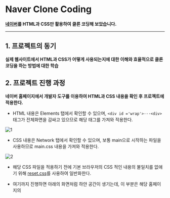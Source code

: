 # Naver Clone Coding
**[네이버](https://www.naver.com/)를 HTML과 CSS만 활용하여 클론 코딩해 보았습니다.**

---

## 1. 프로젝트의 동기
**실제 웹사이트에서 HTML과 CSS가 어떻게 사용되는지에 대한 이해와 효율적으로 클론 코딩을 하는 방법에 대한 학습**

## 2. 프로젝트 진행 과정
**네이버 홈페이지에서 개발자 도구를 이용하여 HTML과 CSS 내용을 확인 후 프로젝트에 적용한다.**

- HTML 내용은 Elements 탭에서 확인할 수 있으며, `<div id ='wrap'>···<div>`태그가 전체화면을 감싸고 있으므로 해당 태그를 가져와 적용한다.

![1](https://github.com/skagn4929/HTML-basic-project/assets/134206709/9f4a8bfa-e116-488f-9763-9813119ed653)

- CSS 내용은 Network 탭에서 확인할 수 있으며, 보통 main으로 시작하는 파일을 사용하므로 main.css 내용을 가져와 적용한다.

![2](https://github.com/skagn4929/HTML-basic-project/assets/134206709/fee28a38-9bf9-406b-b60f-98a3b43cebef)

- 해당 CSS 파일을 적용하기 전에 기본 브라우저의 CSS 적인 내용의 불일치를 없애기 위해 [reset.css](https://meyerweb.com/eric/tools/css/reset/)를 사용하여 일반화한다.

- 여기까지 진행하면 아래의 화면처럼 하얀 공간이 생기는데, 이 부분은 해당 홈페이지의 <script> 요소를 사용하지 않았기 때문에 발생한다.

<img width="1440" alt="4" src="https://github.com/skagn4929/HTML-basic-project/assets/134206709/2fb12123-8212-4f28-b972-fbeae5e237ab">

- 해당 공간은 `promtion_area`를 따로 만들어 다른 방식으로 오버라이딩하여 적용한다.
```html
  <div id="promotion_area" onclick=""
    style="width: 100%;
           height: auto;
           margin: 0px auto;
           line-height: 0;
           height: 100%;"
  ></div>
```
```html
  <script>
    document
      .getElementById('promotion_area')
      .addEventListener('click', function () {
        const isConfirmed = window.confirm('이벤트 페이지 클릭')
        if (isConfirmed) {
          // 사용자가 'OK'를 클릭했을 때의 로직을 여기에 작성
        }
      })
  </script>
```


## 3. 결과물
-  [Naver Homepage Clone](https://skagn4929.github.io/HTML-basic-project/)

![Screenshot 2023-10-04 at 13 36 55](https://github.com/skagn4929/HTML-basic-project/assets/134206709/ca148b3e-5bf7-4992-9dda-afe8b160c12b)
